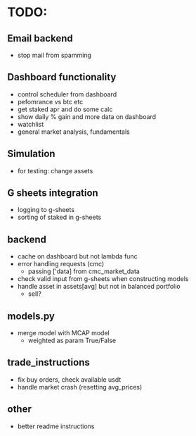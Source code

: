 # TODO:

## Email backend

- stop mail from spamming

## Dashboard functionality

- control scheduler from dashboard
- pefomrance vs btc etc
- get staked apr and do some calc
- show daily % gain and more data on dashboard
- watchlist
- general market analysis, fundamentals

## Simulation

- for testing: change assets

## G sheets integration

- logging to g-sheets
- sorting of staked in g-sheets

## backend

- cache on dashboard but not lambda func
- error handling requests (cmc)
  - passing ['data] from cmc_market_data
- check valid input from g-sheets when constructing models
- handle asset in assets[avg] but not in balanced portfolio
  - sell?

## models.py

- merge model with MCAP model
  - weighted as param True/False

## trade_instructions

- fix buy orders, check available usdt
- handle market crash (resetting avg_prices)

## other

- better readme instructions
